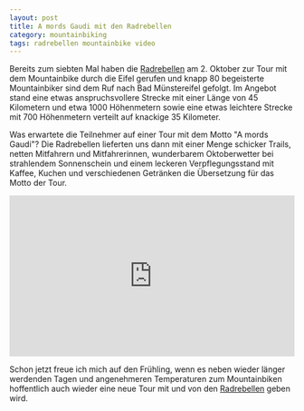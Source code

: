 ```yaml
---
layout: post
title: A mords Gaudi mit den Radrebellen
category: mountainbiking
tags: radrebellen mountainbike video
---
```


Bereits zum siebten Mal haben die [Radrebellen](http://www.rad-rebellen.de) am 2. Oktober zur Tour mit dem Mountainbike durch die Eifel gerufen und knapp 80 begeisterte Mountainbiker sind dem Ruf nach Bad Münstereifel gefolgt. Im Angebot stand eine etwas anspruchsvollere Strecke mit einer Länge von 45 Kilometern und etwa 1000 Höhenmetern sowie eine etwas leichtere Strecke mit 700 Höhenmetern verteilt auf knackige 35 Kilometer.

Was erwartete die Teilnehmer auf einer Tour mit dem Motto "A mords Gaudi"? Die Radrebellen lieferten uns dann mit einer Menge schicker Trails, netten Mitfahrern und Mitfahrerinnen, wunderbarem Oktoberwetter bei strahlendem Sonnenschein und einem leckeren Verpflegungsstand mit Kaffee, Kuchen und verschiedenen Getränken die Übersetzung für das Motto der Tour.

<div class="vimeo"><div style="padding:56.25% 0 0 0;position:relative;"><iframe src="https://player.vimeo.com/video/30275606" style="position:absolute;top:0;left:0;width:100%;height:100%;" frameborder="0" allow="autoplay; fullscreen" allowfullscreen></iframe></div><script src="https://player.vimeo.com/api/player.js"></script></div>

Schon jetzt freue ich mich auf den Frühling, wenn es neben wieder länger werdenden Tagen und angenehmeren Temperaturen zum Mountainbiken hoffentlich auch wieder eine neue Tour mit und von den [Radrebellen](http://www.rad-rebellen.de) geben wird.
